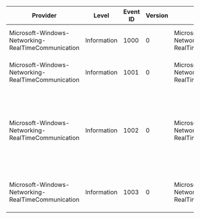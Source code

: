 Provider                                            |  Level        |  Event ID  |  Version  |  Channel                                                     |  Task  |  Opcode  |  Keyword  |  Message
----------------------------------------------------|---------------|------------|-----------|--------------------------------------------------------------|--------|----------|-----------|------------------------------------------------------------------------------------------------------------------------------------------------------------------------------------------------------------------------------------------------------------------------------------------
Microsoft-Windows-Networking-RealTimeCommunication  |  Information  |  1000      |  0        |  Microsoft-Windows-Networking-RealTimeCommunication/Tracing  |        |          |  Aoac     |  Object: {Object}; Channel ID:  {ChannelId}; Description: {StatusDescription}; Result: {hresult}
Microsoft-Windows-Networking-RealTimeCommunication  |  Information  |  1001      |  0        |  Microsoft-Windows-Networking-RealTimeCommunication/Tracing  |        |          |  Aoac     |  Object: {Object}; Channel ID:  {ChannelId}; Description: {StatusDescription}; Result: {ChannelStatus}
Microsoft-Windows-Networking-RealTimeCommunication  |  Information  |  1002      |  0        |  Microsoft-Windows-Networking-RealTimeCommunication/Tracing  |        |          |  Aoac     |  App Name: {Application Name}; Object: {Object}; Channel ID: {ChannelId}; RequestedResourceType: {RequestedResourceType}; ServerKeepaliveInterval: {ServerKeepaliveIntervalInMinutes}; KeepaliveTrigger ID: {KeepaliveTriggerId}; PushNotificationTrigger ID: {PushNotificationTriggerId}
Microsoft-Windows-Networking-RealTimeCommunication  |  Information  |  1003      |  0        |  Microsoft-Windows-Networking-RealTimeCommunication/Tracing  |        |          |  Aoac     |  ControlChannelTrigger may have been reset due to {Reset Reason}. Slot types affected: Hardware Slot: {HardwareSlotReset}. Software Slot: {SoftwareSlotReset}.